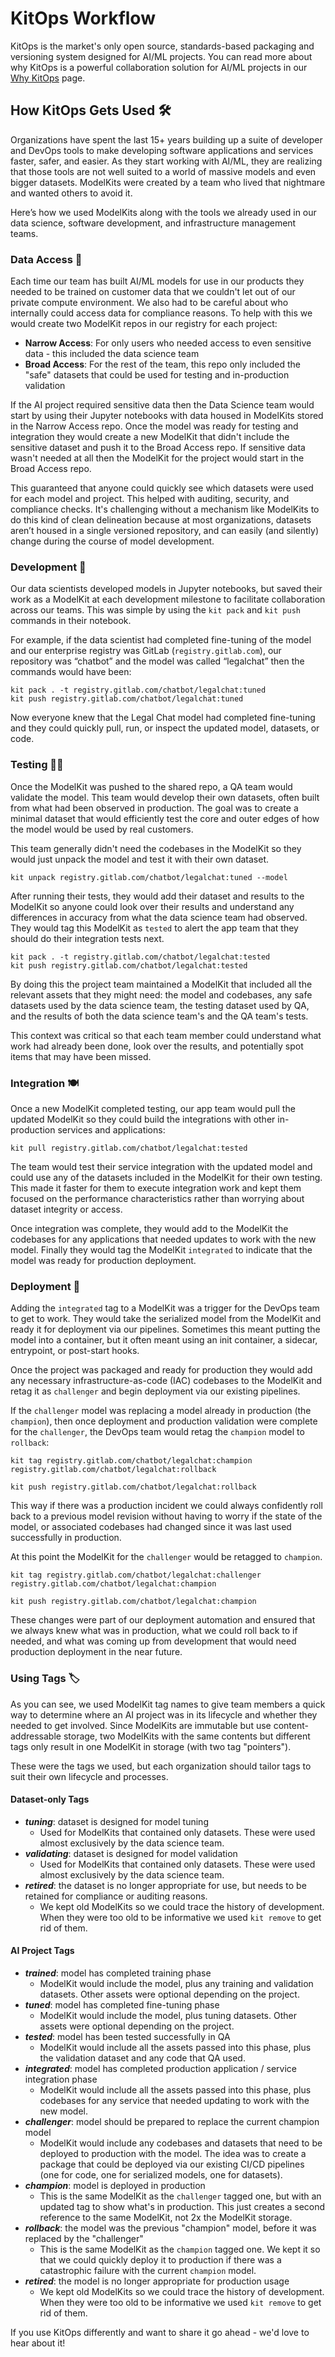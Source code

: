 # KitOps Workflow

KitOps is the market's only open source, standards-based packaging and versioning system designed for AI/ML projects. You can read more about why KitOps is a powerful collaboration solution for AI/ML projects in our [Why KitOps](./why-kitops.md) page.

## How KitOps Gets Used 🛠️

Organizations have spent the last 15+ years building up a suite of developer and DevOps tools to make developing software applications and services faster, safer, and easier. As they start working with AI/ML, they are realizing that those tools are not well suited to a world of massive models and even bigger datasets. ModelKits were created by a team who lived that nightmare and wanted others to avoid it.

Here’s how we used ModelKits along with the tools we already used in our data science, software development, and infrastructure management teams.

### Data Access 💾

Each time our team has built AI/ML models for use in our products they needed to be trained on customer data that we couldn't let out of our private compute environment. We also had to be careful about who internally could access data for compliance reasons. To help with this we would create two ModelKit repos in our registry for each project:

* **Narrow Access**: For only users who needed access to even sensitive data - this included the data science team
* **Broad Access**: For the rest of the team, this repo only included the "safe" datasets that could be used for testing and in-production validation

If the AI project required sensitive data then the Data Science team would start by using their Jupyter notebooks with data housed in ModelKits stored in the Narrow Access repo. Once the model was ready for testing and integration they would create a new ModelKit that didn't include the sensitive dataset and push it to the Broad Access repo. If sensitive data wasn't needed at all then the ModelKit for the project would start in the Broad Access repo.

This guaranteed that anyone could quickly see which datasets were used for each model and project. This helped with auditing, security, and compliance checks. It's challenging without a mechanism like ModelKits to do this kind of clean delineation because at most organizations, datasets aren’t housed in a single versioned repository, and can easily (and silently) change during the course of model development.

### Development 🛒

Our data scientists developed models in Jupyter notebooks, but saved their work as a ModelKit at each development milestone to facilitate collaboration across our teams. This was simple by using the `kit pack` and `kit push` commands in their notebook.

For example, if the data scientist had completed fine-tuning of the model and our enterprise registry was GitLab (`registry.gitlab.com`), our repository was “chatbot” and the model was called “legalchat” then the commands would have been:

``` shell
kit pack . -t registry.gitlab.com/chatbot/legalchat:tuned
kit push registry.gitlab.com/chatbot/legalchat:tuned
```

Now everyone knew that the Legal Chat model had completed fine-tuning and they could quickly pull, run, or inspect the updated model, datasets, or code.

### Testing 🧑‍🍳

Once the ModelKit was pushed to the shared repo, a QA team would validate the model. This team would develop their own datasets, often built from what had been observed in production. The goal was to create a minimal dataset that would efficiently test the core and outer edges of how the model would be used by real customers.

This team generally didn't need the codebases in the ModelKit so they would just unpack the model and test it with their own dataset.

`kit unpack registry.gitlab.com/chatbot/legalchat:tuned --model`

After running their tests, they would add their dataset and results to the ModelKit so anyone could look over their results and understand any differences in accuracy from what the data science team had observed. They would tag this ModelKit as `tested` to alert the app team that they should do their integration tests next.

```shell
kit pack . -t registry.gitlab.com/chatbot/legalchat:tested
kit push registry.gitlab.com/chatbot/legalchat:tested
```

By doing this the project team maintained a ModelKit that included all the relevant assets that they might need: the model and codebases, any safe datasets used by the data science team, the testing dataset used by QA, and the results of both the data science team's and the QA team's tests.

This context was critical so that each team member could understand what work had already been done, look over the results, and potentially spot items that may have been missed.

### Integration 🍽️

Once a new ModelKit completed testing, our app team would pull the updated ModelKit so they could build the integrations with other in-production services and applications:

```shell
kit pull registry.gitlab.com/chatbot/legalchat:tested
```

The team would test their service integration with the updated model and could use any of the datasets included in the ModelKit for their own testing. This made it faster for them to execute integration work and kept them focused on the performance characteristics rather than worrying about dataset integrity or access.

Once integration was complete, they would add to the ModelKit the codebases for any applications that needed updates to work with the new model. Finally they would tag the ModelKit `integrated` to indicate that the model was ready for production deployment.

### Deployment 🚢

Adding the `integrated` tag to a ModelKit was a trigger for the DevOps team to get to work. They would take the serialized model from the ModelKit and ready it for deployment via our pipelines. Sometimes this meant putting the model into a container, but it often meant using an init container, a sidecar, entrypoint, or post-start hooks.

Once the project was packaged and ready for production they would add any necessary infrastructure-as-code (IAC) codebases to the ModelKit and retag it as `challenger` and begin deployment via our existing pipelines.

If the `challenger` model was replacing a model already in production (the `champion`), then once deployment and production validation were complete for the `challenger`, the DevOps team would retag the `champion` model to `rollback`:

```shell
kit tag registry.gitlab.com/chatbot/legalchat:champion registry.gitlab.com/chatbot/legalchat:rollback

kit push registry.gitlab.com/chatbot/legalchat:rollback
```

This way if there was a production incident we could always confidently roll back to a previous model revision without having to worry if the state of the model, or associated codebases had changed since it was last used successfully in production.

At this point the ModelKit for the `challenger` would be retagged to `champion`. 

```shell
kit tag registry.gitlab.com/chatbot/legalchat:challenger registry.gitlab.com/chatbot/legalchat:champion

kit push registry.gitlab.com/chatbot/legalchat:champion
```

These changes were part of our deployment automation and ensured that we always knew what was in production, what we could roll back to if needed, and what was coming up from development that would need production deployment in the near future.

### Using Tags 🏷️

As you can see, we used ModelKit tag names to give team members a quick way to determine where an AI project was in its lifecycle and whether they needed to get involved. Since ModelKits are immutable but use content-addressable storage, two ModelKits with the same contents but different tags only result in one ModelKit in storage (with two tag "pointers").

These were the tags we used, but each organization should tailor tags to suit their own lifecycle and processes.

#### Dataset-only Tags

* **_tuning_**: dataset is designed for model tuning
  * Used for ModelKits that contained only datasets. These were used almost exclusively by the data science team.
* **_validating_**: dataset is designed for model validation
  * Used for ModelKits that contained only datasets. These were used almost exclusively by the data science team.
* **_retired_**: the dataset is no longer appropriate for use, but needs to be retained for compliance or auditing reasons.
  * We kept old ModelKits so we could trace the history of development. When they were too old to be informative we used `kit remove` to get rid of them.

#### AI Project Tags

* **_trained_**: model has completed training phase
  * ModelKit would include the model, plus any training and validation datasets. Other assets were optional depending on the project.
* **_tuned_**: model has completed fine-tuning phase
  * ModelKit would include the model, plus tuning datasets. Other assets were optional depending on the project.
* **_tested_**: model has been tested successfully in QA
  * ModelKit would include all the assets passed into this phase, plus the validation dataset and any code that QA used.
* **_integrated_**: model has completed production application / service integration phase
  * ModelKit would include all the assets passed into this phase, plus codebases for any service that needed updating to work with the new model.
* **_challenger_**: model should be prepared to replace the current champion model
  * ModelKit would include any codebases and datasets that need to be deployed to production with the model. The idea was to create a package that could be deployed via our existing CI/CD pipelines (one for code, one for serialized models, one for datasets).
* **_champion_**: model is deployed in production
  * This is the same ModelKit as the `challenger` tagged one, but with an updated tag to show what's in production. This just creates a second reference to the same ModelKit, not 2x the ModelKit storage.
* **_rollback_**: the model was the previous "champion" model, before it was replaced by the "challenger"
  * This is the same ModelKit as the `champion` tagged one. We kept it so that we could quickly deploy it to production if there was a catastrophic failure with the current `champion` model.
* **_retired_**: the model is no longer appropriate for production usage
  * We kept old ModelKits so we could trace the history of development. When they were too old to be informative we used `kit remove` to get rid of them.

If you use KitOps differently and want to share it go ahead - we'd love to hear about it!